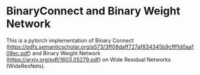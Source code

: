 # BinaryConnect and Binary Weight Network
This is a pytorch implementation of Binary Connect (https://pdfs.semanticscholar.org/a573/3ff08daff727af834345b9cfff1d0aa109ec.pdf) and Binary Weight Network (https://arxiv.org/pdf/1603.05279.pdf) on Wide Residual Networks (WideResNets).

